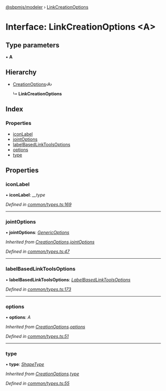 [@sbpmjs/modeler](../README.md) › [LinkCreationOptions](linkcreationoptions.md)

# Interface: LinkCreationOptions <**A**>

## Type parameters

▪ **A**

## Hierarchy

* [CreationOptions](creationoptions.md)‹A›

  ↳ **LinkCreationOptions**

## Index

### Properties

* [iconLabel](linkcreationoptions.md#iconlabel)
* [jointOptions](linkcreationoptions.md#jointoptions)
* [labelBasedLinkToolsOptions](linkcreationoptions.md#labelbasedlinktoolsoptions)
* [options](linkcreationoptions.md#options)
* [type](linkcreationoptions.md#type)

## Properties

###  iconLabel

• **iconLabel**: *__type*

*Defined in [common/types.ts:169](https://github.com/mkolodiy/sbpmjs/blob/6939d2f/packages/sbpm-modeler/lib/common/types.ts#L169)*

___

###  jointOptions

• **jointOptions**: *[GenericOptions](genericoptions.md)*

*Inherited from [CreationOptions](creationoptions.md).[jointOptions](creationoptions.md#jointoptions)*

*Defined in [common/types.ts:47](https://github.com/mkolodiy/sbpmjs/blob/6939d2f/packages/sbpm-modeler/lib/common/types.ts#L47)*

___

###  labelBasedLinkToolsOptions

• **labelBasedLinkToolsOptions**: *[LabelBasedLinkToolsOptions](labelbasedlinktoolsoptions.md)*

*Defined in [common/types.ts:173](https://github.com/mkolodiy/sbpmjs/blob/6939d2f/packages/sbpm-modeler/lib/common/types.ts#L173)*

___

###  options

• **options**: *A*

*Inherited from [CreationOptions](creationoptions.md).[options](creationoptions.md#options)*

*Defined in [common/types.ts:51](https://github.com/mkolodiy/sbpmjs/blob/6939d2f/packages/sbpm-modeler/lib/common/types.ts#L51)*

___

###  type

• **type**: *[ShapeType](../enums/shapetype.md)*

*Inherited from [CreationOptions](creationoptions.md).[type](creationoptions.md#type)*

*Defined in [common/types.ts:55](https://github.com/mkolodiy/sbpmjs/blob/6939d2f/packages/sbpm-modeler/lib/common/types.ts#L55)*
